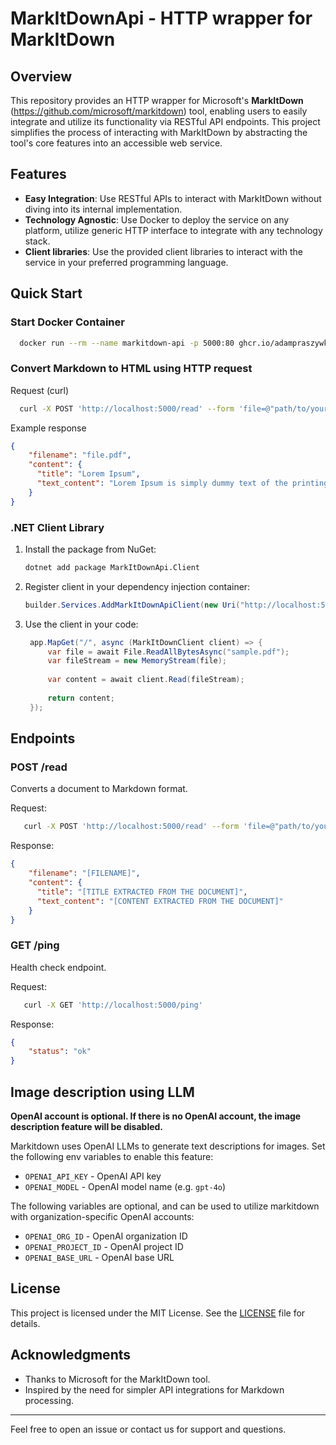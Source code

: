# MarkItDownApi - HTTP wrapper for MarkItDown

## Overview

This repository provides an HTTP wrapper for Microsoft's **MarkItDown** (https://github.com/microsoft/markitdown) tool, enabling users to easily integrate and utilize its functionality via RESTful API endpoints. This project simplifies the process of interacting with MarkItDown by abstracting the tool's core features into an accessible web service.

## Features

- **Easy Integration**: Use RESTful APIs to interact with MarkItDown without diving into its internal implementation.
- **Technology Agnostic**: Use Docker to deploy the service on any platform, utilize generic HTTP interface to integrate with any technology stack.
- **Client libraries**: Use the provided client libraries to interact with the service in your preferred programming language.

## Quick Start

### Start Docker Container

```bash
  docker run --rm --name markitdown-api -p 5000:80 ghcr.io/adampraszywka/markitdownapi:main
```
### Convert Markdown to HTML using HTTP request
    
Request (curl)
```bash
  curl -X POST 'http://localhost:5000/read' --form 'file=@"path/to/your/file.pdf"'
```
Example response
```json
{
    "filename": "file.pdf",
    "content": {
      "title": "Lorem Ipsum",
      "text_content": "Lorem Ipsum is simply dummy text of the printing and typesetting industry. Lorem Ipsum has been the industry's standard dummy text ever since the 1500s..."
    }
}
```

### .NET Client Library

1. Install the package from NuGet:
   ```bash
   dotnet add package MarkItDownApi.Client
   ```
2. Register client in your dependency injection container:
   ```csharp
   builder.Services.AddMarkItDownApiClient(new Uri("http://localhost:5000"));
   ```
3. Use the client in your code:
   ```csharp
    app.MapGet("/", async (MarkItDownClient client) => {
        var file = await File.ReadAllBytesAsync("sample.pdf");
        var fileStream = new MemoryStream(file);
    
        var content = await client.Read(fileStream);
        
        return content;
    });
    ```

## Endpoints

### POST /read
Converts a document to Markdown format.

Request:
```bash
   curl -X POST 'http://localhost:5000/read' --form 'file=@"path/to/your/file.pdf"'
   ```

Response:
```json
{
    "filename": "[FILENAME]",
    "content": {
      "title": "[TITLE EXTRACTED FROM THE DOCUMENT]",
      "text_content": "[CONTENT EXTRACTED FROM THE DOCUMENT]"
    }
}
```

### GET /ping
Health check endpoint.

Request:
```bash
   curl -X GET 'http://localhost:5000/ping'
   ```
Response:
```json
{
    "status": "ok"
}
```

## Image description using LLM

**OpenAI account is optional. If there is no OpenAI account, the image description feature will be disabled.**

Markitdown uses OpenAI LLMs to generate text descriptions for images. 
Set the following env variables to enable this feature:
- `OPENAI_API_KEY` - OpenAI API key
- `OPENAI_MODEL` - OpenAI model name (e.g. `gpt-4o`)

The following variables are optional, and can be used to utilize markitdown with organization-specific OpenAI accounts:
- `OPENAI_ORG_ID` - OpenAI organization ID
- `OPENAI_PROJECT_ID` - OpenAI project ID
- `OPENAI_BASE_URL` - OpenAI base URL

## License

This project is licensed under the MIT License. See the [LICENSE](LICENSE) file for details.

## Acknowledgments

- Thanks to Microsoft for the MarkItDown tool.
- Inspired by the need for simpler API integrations for Markdown processing.

---

Feel free to open an issue or contact us for support and questions.

